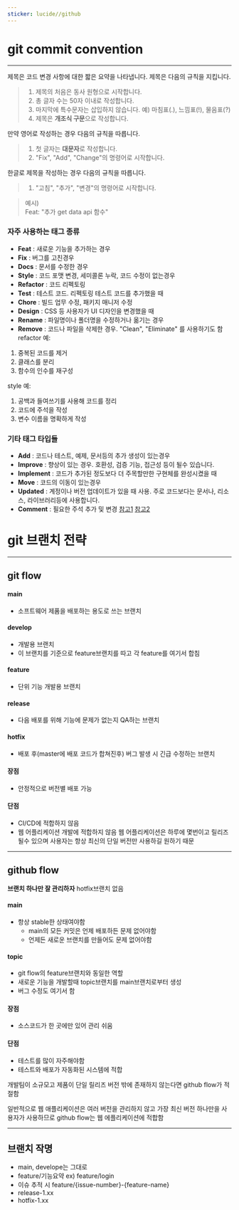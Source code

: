 ```yaml
---
sticker: lucide//github
---
```

# git commit convention
---
제목은 코드 변경 사항에 대한 짧은 요약을 나타냅니다. 제목은 다음의 규칙을 지킵니다.

> 1. 제목의 처음은 동사 원형으로 시작합니다.  
> 2. 총 글자 수는 50자 이내로 작성합니다.  
> 3. 마지막에 특수문자는 삽입하지 않습니다. 예) 마침표(.), 느낌표(!), 물음표(?)  
> 4. 제목은 **개조식 구문**으로 작성합니다.

만약 영어로 작성하는 경우 다음의 규칙을 따릅니다. 

> 1. 첫 글자는 **대문자**로 작성합니다.  
> 2. "Fix", "Add", "Change"의 명령어로 시작합니다.

한글로 제목을 작성하는 경우 다음의 규칙을 따릅니다.

> 1. "고침", "추가", "변경"의 명령어로 시작합니다.

> 예시)  
> Feat: "추가 get data api 함수"

### 자주 사용하는 태그 종류

- **Feat** : 새로운 기능을 추가하는 경우
- **Fix** : 버그를 고친경우
- **Docs** : 문서를 수정한 경우
- **Style** : 코드 포맷 변경, 세미콜론 누락, 코드 수정이 없는경우
- **Refactor** : 코드 리펙토링
- **Test** : 테스트 코드. 리펙토링 테스트 코드를 추가했을 때
- **Chore** : 빌드 업무 수정, 패키지 매니저 수정
- **Design** : CSS 등 사용자가 UI 디자인을 변경했을 때
- **Rename** : 파일명이나 폴더명을 수정하거나 옮기는 경우
- **Remove** : 코드나 파일을 삭제한 경우. "Clean", "Eliminate" 를 사용하기도 함
refactor 예:
1. 중복된 코드를 제거
2. 클래스를 분리
3. 함수의 인수를 재구성

 style 예:
1. 공백과 들여쓰기를 사용해 코드를 정리
2. 코드에 주석을 작성
3. 변수 이름을 명확하게 작성
### 기타 태그 타입들

- **Add** : 코드나 테스트, 예제, 문서등의 추가 생성이 있는경우
- **Improve** : 향상이 있는 경우. 호환성, 검증 기능, 접근성 등이 될수 있습니다.
- **Implement** : 코드가 추가된 정도보다 더 주목할만한 구현체를 완성시켰을 때
- **Move** : 코드의 이동이 있는경우
- **Updated** : 계정이나 버전 업데이트가 있을 때 사용. 주로 코드보다는 문서나, 리소스, 라이브러리등에 사용합니다.
- **Comment** : 필요한 주석 추가 및 변경
[참고1](https://velog.io/@msung99/Git-Commit-Message-Convension)
[참고2](https://overcome-the-limits.tistory.com/entry/%ED%98%91%EC%97%85-%ED%98%91%EC%97%85%EC%9D%84-%EC%9C%84%ED%95%9C-%EA%B8%B0%EB%B3%B8%EC%A0%81%EC%9D%B8-git-%EC%BB%A4%EB%B0%8B%EC%BB%A8%EB%B2%A4%EC%85%98-%EC%84%A4%EC%A0%95%ED%95%98%EA%B8%B0)
# git 브랜치 전략
---
## git flow
#### main
- 소프트웨어 제품을 배포하는 용도로 쓰는 브랜치
#### develop
- 개발용 브랜치
- 이 브랜치를 기준으로 feature브랜치를 따고 각 feature를 여기서 합침
#### feature
- 단위 기능 개발용 브랜치
#### release
- 다음 배포를 위해 기능에 문제가 없는지 QA하는 브랜치
#### hotfix
- 배포 후(master에 배포 코드가 합쳐진후) 버그 발생 시 긴급 수정하는 브랜치
#### 장점
- 안정적으로 버전별 배포 가능
#### 단점
- CI/CD에 적합하지 않음
- 웹 어플리케이션 개발에 적합하지 않음
  웹 어플리케이션은 하루에 몇번이고 릴리즈 될수 있으며 사용자는 항상 최신의 단일 버전만 사용하길 원하기 때문
---
## github flow
**브랜치 하나만 잘 관리하자**
hotfix브랜치 없음
#### main
- 항상 stable한 상태여야함
	- main의 모든 커밋은 언제 배포하든 문제 없어야함
	- 언제든 새로운 브랜치를 만들어도 문제 없어야함
#### topic
- git flow의 feature브랜치와 동일한 역할
- 새로운 기능을 개발할때 topic브랜치를 main브랜치로부터 생성
- 버그 수정도 여기서 함
#### 장점
- 소스코드가 한 곳에만 있어 관리 쉬움
#### 단점
- 테스트를 많이 자주해야함
- 테스트와 배포가 자동화된 시스템에 적합

개발팀이 소규모고 제품이 단일 릴리즈 버전 밖에 존재하지 않는다면 github flow가 적절함

일반적으로 웹 애플리케이션은 여러 버전을 관리하지 않고 가장 최신 버전 하나만을 사용자가 사용하므로 github flow는 웹 에플리케이션에 적합함

---
## 브랜치 작명
- main, develope는 그대로
- feature/기능요약 ex) feature/login
- 이슈 추적 시 feature/{issue-number}-{feature-name}
- release-1.xx
- hotfix-1.xx